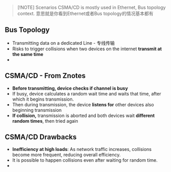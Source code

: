 
> [!NOTE] Scenarios
> CSMA/CD is mostly used in Ethernet, Bus topology context.
> 意思就是你看到Ethernet或者Bus topology的情况基本都有
## Bus Topology
- Transmitting data on a dedicated Line  - 专线传输
- Risks to trigger collisions when two devices on the internet **transmit at the same time**
- 

## CSMA/CD  - From Znotes
- **Before transmitting, device checks if channel is busy**
- If busy, device calculates a random wait time and waits that time, after which it begins transmission.
- Then during transmission, the device **listens for** other devices also beginning transmission
- **If collision,** transmission is aborted and both devices wait **different random times**, then tried again

## CSMA/CD Drawbacks
- **Inefficiency at high loads**: As network traffic increases, collisions become more frequent, reducing overall efficiency.
- It is possible to happen collisions even after waiting for random time.
- 


